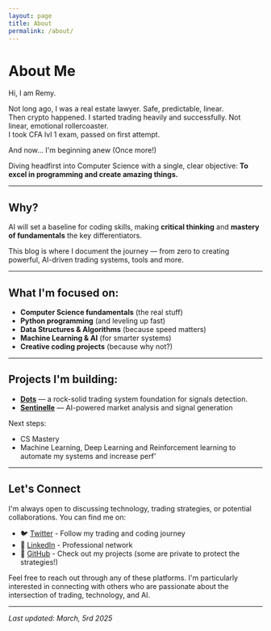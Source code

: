 ```yaml
---
layout: page  
title: About
permalink: /about/  
---
```


# About Me

Hi, I am Remy.

Not long ago, I was a real estate lawyer. Safe, predictable, linear.  
Then crypto happened. I started trading heavily and successfully. Not linear, emotional rollercoaster.  
I took CFA lvl 1 exam, passed on first attempt.  

And now… I'm beginning anew (Once more!)  

Diving headfirst into Computer Science with a single, clear objective: **To excel in programming and create amazing things.**


---

## Why?

AI will set a baseline for coding skills, making **critical thinking** and **mastery of fundamentals** the key differentiators.

This blog is where I document the journey — from zero to creating powerful, AI-driven trading systems, tools and more.


---

## What I'm focused on:

- **Computer Science fundamentals** (the real stuff)
- **Python programming** (and leveling up fast)
- **Data Structures & Algorithms** (because speed matters)
- **Machine Learning & AI** (for smarter systems)
- **Creative coding projects** (because why not?)


---

## Projects I'm building:
- [**Dots**](https://github.com/Rae699/Dots) — a rock-solid trading system foundation for signals detection. 
- [**Sentinelle**](https://github.com/SentiCap/SentinelleCap) — AI-powered market analysis and signal generation  

Next steps:
- CS Mastery
- Machine Learning, Deep Learning and Reinforcement learning to automate my systems and increase perf'


---

## Let's Connect

I'm always open to discussing technology, trading strategies, or potential collaborations. You can find me on:
- 🐦 [Twitter](https://twitter.com/SolTae_) - Follow my trading and coding journey
- 💼 [LinkedIn](https://www.linkedin.com/in/remy-charras/) - Professional network
- 🔨 [GitHub](https://github.com/Rae699) - Check out my projects (some are private to protect the strategies!)

Feel free to reach out through any of these platforms. I'm particularly interested in connecting with others who are passionate about the intersection of trading, technology, and AI.


---

_Last updated: March, 5rd 2025_